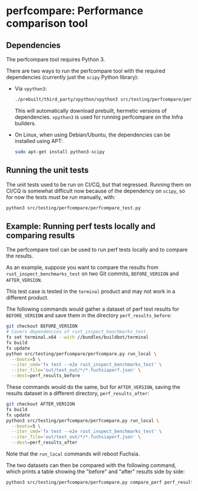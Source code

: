 # perfcompare: Performance comparison tool

## Dependencies

The perfcompare tool requires Python 3.

There are two ways to run the perfcompare tool with the required
dependencies (currently just the `scipy` Python library):

* Via `vpython3`:

  ```sh
  ./prebuilt/third_party/vpython/vpython3 src/testing/perfcompare/perfcompare.py
  ```

  This will automatically download prebuilt, hermetic versions of
  dependencies.  `vpython3` is used for running perfcompare on the
  Infra builders.

* On Linux, when using Debian/Ubuntu, the dependencies can be
  installed using APT:

  ```sh
  sudo apt-get install python3-scipy
  ```

## Running the unit tests

The unit tests used to be run on CI/CQ, but that regressed.  Running
them on CI/CQ is somewhat difficult now because of the dependency on
`scipy`, so for now the tests must be run manually, with:

```sh
python3 src/testing/perfcompare/perfcompare_test.py
```

## Example: Running perf tests locally and comparing results

The perfcompare tool can be used to run perf tests locally and to
compare the results.

As an example, suppose you want to compare the results from
`rust_inspect_benchmarks_test` on two Git commits,
`BEFORE_VERSION` and `AFTER_VERSION`.

This test case is tested in the `terminal` product and may not work in
a different product.

The following commands would gather a dataset of perf test results for
`BEFORE_VERSION` and save them in the directory `perf_results_before`:

```sh
git checkout BEFORE_VERSION
# Covers dependencies of rust_inspect_benchmarks_test.
fx set terminal.x64 --with //bundles/buildbot/terminal
fx build
fx update
python src/testing/perfcompare/perfcompare.py run_local \
  --boots=5 \
  --iter_cmd='fx test --e2e rust_inspect_benchmarks_test' \
  --iter_file='out/test_out/*/*.fuchsiaperf.json' \
  --dest=perf_results_before
```

These commands would do the same, but for `AFTER_VERSION`, saving the
results dataset in a different directory, `perf_results_after`:

```sh
git checkout AFTER_VERSION
fx build
fx update
python3 src/testing/perfcompare/perfcompare.py run_local \
  --boots=5 \
  --iter_cmd='fx test --e2e rust_inspect_benchmarks_test' \
  --iter_file='out/test_out/*/*.fuchsiaperf.json' \
  --dest=perf_results_after
```

Note that the `run_local` commands will reboot Fuchsia.

The two datasets can then be compared with the following command,
which prints a table showing the "before" and "after" results side by
side:

```sh
python3 src/testing/perfcompare/perfcompare.py compare_perf perf_results_before perf_results_after
```
